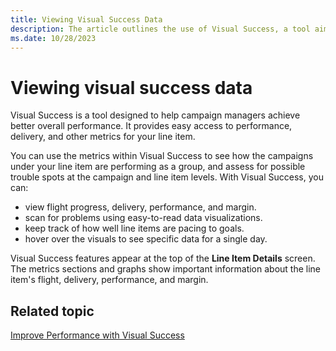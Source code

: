```yaml
---
title: Viewing Visual Success Data
description: The article outlines the use of Visual Success, a tool aimed at helping campaign managers achieve enhanced overall performance.
ms.date: 10/28/2023
---
```


# Viewing visual success data

Visual Success is a tool designed to help campaign managers achieve better overall performance. It provides easy access to performance, delivery, and other metrics for your line item.

You can use the metrics within Visual Success to see how the campaigns under your line item are performing as a group, and assess for possible trouble spots at the campaign and line item levels. With Visual Success, you can:

- view flight progress, delivery, performance, and margin.
- scan for problems using easy-to-read data visualizations.
- keep track of how well line items are pacing to goals.
- hover over the visuals to see specific data for a single day.

Visual Success features appear at the top of the **Line Item Details** screen. The metrics sections and graphs show important information about the line item's flight, delivery, performance, and margin.

## Related topic

[Improve Performance with Visual Success](improve-performance-with-visual-success.md)